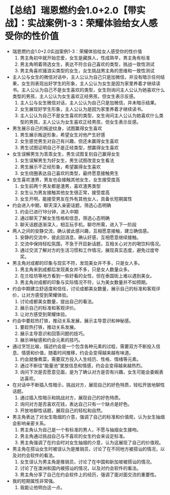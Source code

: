 # 【总结】瑞恩燃约会1.0+2.0【带实战】：实战案例1-3：荣耀体验给女人感受你的性价值

-   瑞恩燃约会1.0+2.0实战案例1-3：荣耀体验给女人感受你的性价值
    1.  男主角初中就开始恋爱，女生是藏族人，性成熟早，男主角有标准
    2.  男主角明着筛选女生，表达不符合自己喜欢的类型，挑战一致性测试
    3.  男主角喜欢骚浪尖类型的女生，女生挑战男主角的思维和一致性测试
-   主人公与女生的微信对话中，主人公认为自己只是加微信，并没有暗示任何结果，女生则表现出好学生的形象，主人公认为女生是因为家里养着才继续读书。主人公认为自己不是女生喜欢的类型，女生则询问主人公认为她喜欢什么类型的男孩，主人公认为女生喜欢正经男孩，但女生表示反感。
    1.  主人公与女生微信对话，主人公认为自己只是加微信，并未暗示结果。
    2.  女生展现好学生形象，主人公认为是因为家里养着才继续读书。
    3.  主人公认为自己不是女生喜欢的类型，女生询问主人公认为她喜欢什么类型的男孩，主人公认为女生喜欢正经男孩，但女生表示反感。
-   男生展示自己的叛逆纹身，试图赢得女生喜欢
    1.  男生展示叛逆形象，希望女生对他产生好感
    2.  女生感觉男生对自己有兴趣，但还未赢得女生喜欢
    3.  男生试图证明自己不是正经类型，想赢得女生喜欢
-   女生误解男生为乖乖女生，男生试图复刻自己赢得女生
    1.  女生误解男生为好女生，男生试图改变女生看法
    2.  男生展示不正经形象，希望赢得女生喜欢
    3.  女生绕圈表达自己喜欢的类型，最终愿意接触男生
-   女生喜欢渣男，男友也会接触其他女生，女生接受度高
    1.  女生前两个男友都是渣男，喜欢渣男类型
    2.  女生认为男友接触其他女生很正常，接受度高
    3.  女生开明，能接受男友在外有其他女人，具备长短期属性
-   约会进入中期，聊天深入亲密话题，筛选心态明确
    1.  约会已进行18分钟，进入中期
    2.  通过聊天了解女生性格和信息，筛选心态明确
    3.  聊天话题逐渐深入，相互玩手机，聊尽所需，进入下一阶段
-   两人之间的安静交流，确认彼此感兴趣，互相愿意接触，建立确信感。
    1.  安静的交流中，彼此回消息，确认好感，互相愿意继续接触。
    2.  交流中保持轻松氛围，不急于开启新话题，互相关心对方的喝饮料情况。
    3.  通过交流了解对方的生活习惯和工作情况，展现真实态度，避免过度夸奖。
-   男主角对成都的印象与现实不符，发现美女并不多，只是女人多。
    1.  男主角来到成都后发现美女并不多，只是女人数量众多。
    2.  在兰桂坊等地方看到一些好看的女性，但在泰国街上难以遇到美女。
    3.  男主角对成都的印象与实际情况不符，认为美女数量并不如预期。
-   约会中期建立舒适度和信任，讨论成都美女数量，展示自己的标准和客观评价，让对方感受到荣耀体验。
    1.  讨论成都美女数量，提出自己的看法。
    2.  展示自己的标准和客观评价。
    3.  让对方感受到荣耀体验。
-   约会中要趁热打铁，推动关系发展，展示主导意识和神秘感。
    1.  要趁热打铁，推动关系发展。
    2.  展示主导意识和回答问题的技巧。
    3.  展示神秘感和约会元素的技巧。
-   通过烹饪比喻，描述约会是一个包含各种元素的过程，需要双方不断投入信息、情感和价值，随着时间推移，约会会变得越来越有味道。
    1.  约会就像煮菜，需要双方投入人生经历、性格、情绪等元素。
    2.  通过不断往“能量池”里放信息和情感，约会会变得越来越热烈。
    3.  询问下次是否愿意见面，是为了确认对方是否有兴趣，女生可能会委婉表达喜欢。
-   在对话中不断插入性暗示，挑战对方，展现自己的好色特质，轻松开放地聊性话题。
    1.  通过插入性暗示和挑战对方，展现自己的好色特质。
    2.  询问对方是否喜欢花钱，表达自己只有一个缺点是好色。
    3.  开放地聊性话题，展现自己的轻松和自然。
-   男主角表达了对女生吸烟的介意，强调了自己的标准和价值观，认为女生抽烟会影响亲密关系。
    1.  男主角认为自己是一个有标准的男人，不愿与抽烟女生接吻。
    2.  男主角通过挑战自己与不喜欢的女生约会来设定标准。
    3.  男主角强调了在约会时对女生抽烟的介意，认为这展现了自己的价值观。
-   男主角在搭讪女生时被误认为是推销员，讨论了在不同地方被搭讪的情况，以及对约会软件的看法。
    1.  女生误认为男主角是推销员，讨论了在中国和新加坡被搭讪的情况。
    2.  讨论了在澳洲和国内被搭讪的情况，以及对约会软件的看法。
    3.  男主角分享了自己在约会软件上的经历，强调了面对面交流的重要性。
-   我的短期属性非常强。
    1.  我能让他明白这一点。